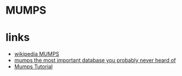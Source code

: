 # MUMPS




# links

* [wikipedia MUMPS](https://en.wikipedia.org/wiki/MUMPS)
* [mumps the most important database you probably never heard of](https://www.datasciencecentral.com/profiles/blogs/mumps-the-most-important-database-you-probably-never-heard-of)
* [Mumps Tutorial](http://www.cs.uni.edu/~okane/source/MUMPS-MDH/MumpsTutorial.pdf)

